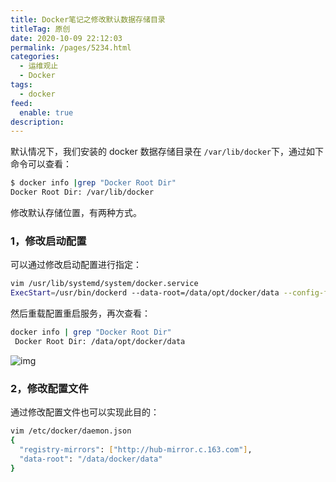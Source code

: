 ```yaml
---
title: Docker笔记之修改默认数据存储目录
titleTag: 原创
date: 2020-10-09 22:12:03
permalink: /pages/5234.html
categories: 
  - 运维观止
  - Docker
tags: 
  - docker
feed: 
  enable: true
description: 
---
```


默认情况下，我们安装的 docker 数据存储目录在 `/var/lib/docker`下，通过如下命令可以查看：



```sh
$ docker info |grep "Docker Root Dir"
Docker Root Dir: /var/lib/docker
```



修改默认存储位置，有两种方式。



### 1，修改启动配置



可以通过修改启动配置进行指定：



```sh
vim /usr/lib/systemd/system/docker.service
ExecStart=/usr/bin/dockerd --data-root=/data/opt/docker/data --config-file=/data/opt/docker/conf/daemon.json
```



然后重载配置重启服务，再次查看：



```sh
docker info | grep "Docker Root Dir"
 Docker Root Dir: /data/opt/docker/data
```





![img](http://t.eryajf.net/imgs/2021/09/12adc58d7cb28a13.jpg)





### 2，修改配置文件



通过修改配置文件也可以实现此目的：



```sh
vim /etc/docker/daemon.json
{
  "registry-mirrors": ["http://hub-mirror.c.163.com"],
  "data-root": "/data/docker/data"
}
```
